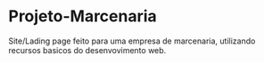 # Projeto-Marcenaria
 Site/Lading page feito para uma empresa de marcenaria, utilizando recursos basicos do desenvovimento web.
